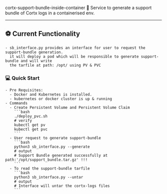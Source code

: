 cortx-support-bundle-inside-container 📝
Service to generate a support bundle of Cortx logs in a containerised env.
***

## ⚽ Current Functionality
    - sb_interface.py provides an interface for user to request the support-bundle generation.
      it will deploy a pod which will be responsible to generate support-bundle and will write 
      the tarfile at path: /opt/ using PV & PVC

### 💻 Quick Start
    - Pre Requisites:
      - Docker and Kubernetes is installed.
      - kubernetes or docker cluster is up & running
    - Commands 
      - Create Persistent Volume and Persistent Volume Claim
        ```bash
        ./deploy_pvc.sh
        # verify
        kubectl get pv
        kubectl get pvc
        ```
      - User request to generate support-bundle
        ```bash
        python3 sb_interface.py --generate
        # output
        # Support Bundle generated successfully at path:'/opt/support_bundle.tar.gz' !!!
        ```
      - To read the support-bundle tarfile
        ```bash
        python3 sb_interface.py --untar
        # output
        # Interface will untar the cortx-logs files
        ```
